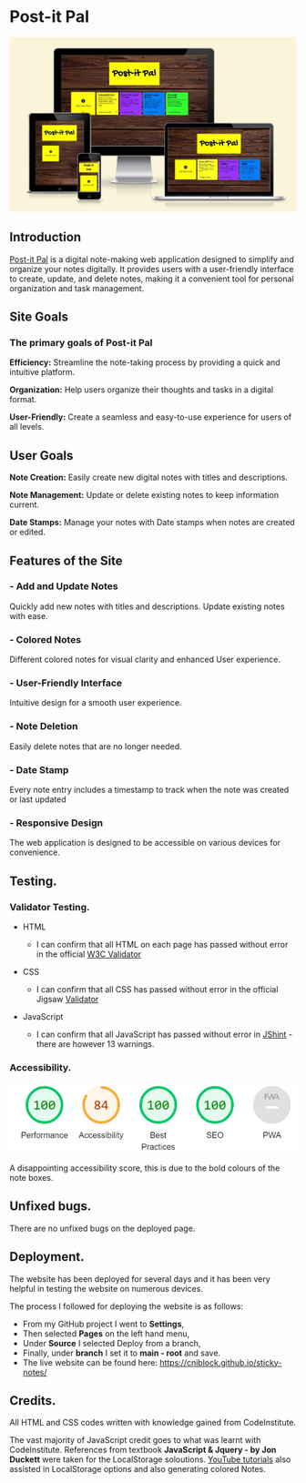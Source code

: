 # Post-it Pal

![Responsive design image](readmeimages/responsive-postitpal.jpg)

## Introduction

[Post-it Pal](https://cniblock.github.io/sticky-notes/) is a digital note-making web application designed to simplify and organize your notes digitally. It provides users with a user-friendly interface to create, update, and delete notes, making it a convenient tool for personal organization and task management.

## Site Goals

### The primary goals of Post-it Pal

**Efficiency:** Streamline the note-taking process by providing a quick and intuitive platform.

**Organization:** Help users organize their thoughts and tasks in a digital format.

**User-Friendly:** Create a seamless and easy-to-use experience for users of all levels.

## User Goals

**Note Creation:** Easily create new digital notes with titles and descriptions.

**Note Management:** Update or delete existing notes to keep information current.

**Date Stamps:** Manage your notes with Date stamps when notes are created or edited.

## Features of the Site

### - Add and Update Notes

Quickly add new notes with titles and descriptions.
Update existing notes with ease.

### - Colored Notes

Different colored notes for visual clarity and enhanced User experience.

### - User-Friendly Interface

Intuitive design for a smooth user experience.

### - Note Deletion

Easily delete notes that are no longer needed.

### - Date Stamp

Every note entry includes a timestamp to track when the note was created or last updated

### - Responsive Design

The web application is designed to be accessible on various devices for convenience.

## Testing.

### Validator Testing.

- HTML

  - I can confirm that all HTML on each page has passed without error in the official [W3C Validator](https://validator.w3.org/#validate_by_input)

- CSS

  - I can confirm that all CSS has passed without error in the official Jigsaw [Validator](https://jigsaw.w3.org/css-validator/#validate_by_input)

- JavaScript
  - I can confirm that all JavaScript has passed without error in [JShint](https://jshint.com/) - there are however 13 warnings.

### Accessibility.

![Accessibility Score](readmeimages/lighthouse.jpg)

A disappointing accessibility score, this is due to the bold colours of the note boxes.

## Unfixed bugs.

There are no unfixed bugs on the deployed page.

## Deployment.

The website has been deployed for several days and it has been very helpful in testing the website on numerous devices.

The process I followed for deploying the website is as follows:

- From my GitHub project I went to **Settings**,
- Then selected **Pages** on the left hand menu,
- Under **Source** I selected Deploy from a branch,
- Finally, under **branch** I set it to **main - root** and save.
- The live website can be found here: <https://cniblock.github.io/sticky-notes/>

## Credits.

All HTML and CSS codes written with knowledge gained from CodeInstitute.

The vast majority of JavaScript credit goes to what was learnt with CodeInstitute.
References from textbook **JavaScript & Jquery - by Jon Duckett** were taken for the LocalStorage soloutions.
[YouTube tutorials](https://www.youtube.com/watch?v=Efo7nIUF2JY) also assisted in LocalStorage options and also generating colored Notes.
